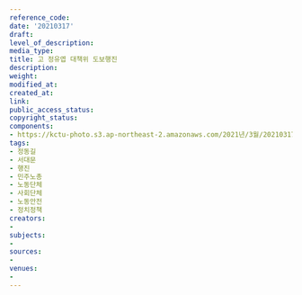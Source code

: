 ```yaml
---
reference_code: 
date: '20210317'
draft: 
level_of_description: 
media_type: 
title: 고 정유엽 대책위 도보행진
description: 
weight: 
modified_at: 
created_at: 
link: 
public_access_status: 
copyright_status: 
components:
- https://kctu-photo.s3.ap-northeast-2.amazonaws.com/2021년/3월/20210317-고+정유엽+대책위+도보행진_정동길_서대문_행진_민주노총_노동단체_사회단체_노동안전_정치정책/_5D44142.jpg
tags:
- 정동길
- 서대문
- 행진
- 민주노총
- 노동단체
- 사회단체
- 노동안전
- 정치정책
creators:
- 
subjects:
- 
sources:
- 
venues:
- 
---
```

